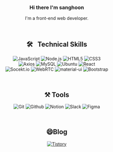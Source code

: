

<!--
**choilettuce/choilettuce** is a ✨ _special_ ✨ repository because its `README.md` (this file) appears on your GitHub profile.

Here are some ideas to get you started:

- 🔭 I’m currently working on ...
- 🌱 I’m currently learning ...
- 👯 I’m looking to collaborate on ...
- 🤔 I’m looking for help with ...
- 💬 Ask me about ...
- 📫 How to reach me: ...
-  Pronouns: ...
- ⚡ Fun fact: ...
-->

<div align="center">
  <h3> Hi there I'm sanghoon </h3>
  <p> I'm a front-end web developer. </p>
 
<br/>
  
## 🛠 &nbsp; Technical Skills
<p align="center">
  <img alt="JavaScript" src="https://img.shields.io/badge/JavaScript-F7DF1E?style=flat-square&logo=JavaScript&logoColor=white">
  <img alt="Node.js" src="https://img.shields.io/badge/Node.js-339933?style=flat-square&logo=Node.js&logoColor=white">
  <img alt="HTML5" src="https://img.shields.io/badge/HTML5-E34F26?style=flat-square&logo=HTML5&logoColor=white"/>
  <img alt="CSS3" src="https://img.shields.io/badge/CSS3-1572B6?style=flat-square&logo=CSS3&logoColor=white"/>
  <br/>
  <img alt="Axios" src="https://img.shields.io/badge/Axios-5A29E4?style=flat-square&logo=Axios&logoColor=white">
  <img alt="MySQL" src="https://img.shields.io/badge/MySQL-4479A1?style=flat-square&logo=MySQL&logoColor=white">
  <img alt="Ubuntu" src="https://img.shields.io/badge/Ubuntu-e95420?style=flat-square&logo=Ubuntu&logoColor=white">
  <img alt="React" src="https://img.shields.io/badge/React-61DAFB?style=flat-square&logo=React&logoColor=white">
  <br/>
  <img alt="Socekt.io" src="https://img.shields.io/badge/Socket.io-010101?style=flat-square&logo=Socket.io&logoColor=white">
  <img alt="WebRTC" src="https://img.shields.io/badge/WebRTC-333333?style=flat-square&logo=WebRTC&logoColor=white">
  <img alt="material-ui" src="https://img.shields.io/badge/MUI-007FFF?style=flat-square&logo=MUI&logoColor=white">
  <img alt="Bootstrap" src="https://img.shields.io/badge/Bootstrap-7952B3?style=flat-square&logo=Bootstrap&logoColor=white">
</p>
<br/>

## ⚒️ Tools
<p align="center">
  <img alt="Git" src="https://img.shields.io/badge/Git-f05032?style=flat-square&logo=Git&logoColor=white">
  <img alt="Github" src="https://img.shields.io/badge/Github-181717?style=flat-square&logo=Github&logoColor=white">
  <img alt="Notion" src="https://img.shields.io/badge/Notion-ffffff?style=flat-square&logo=Notion&logoColor=black">
  <img alt="Slack" src="https://img.shields.io/badge/Slack-4a15ab?style=flat-square&logo=Slack&logoColor=white">
  <img alt="Figma" src="https://img.shields.io/badge/Figma-F24E1E?style=flat-square&logo=Figma&logoColor=white">
  
</p>
  
<br/>
  
## 😄Blog
  <p align="center">
    <a href="https://lettuce36.tistory.com/"> 
      <img alt="Tistory" src="https://img.shields.io/badge/Tistory-000000?style=flat-square&logo=Tistory&logoColor=white"></a>
  </p>
  
  </div>
    

